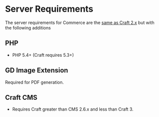 # Server Requirements

The server requirements for Commerce are the [same as Craft 2.x](http://buildwithcraft.com/docs/requirements) but with the following additions

## PHP
* PHP 5.4+ (Craft requires 5.3+)

## GD Image Extension
Required for PDF generation.

## Craft CMS
* Requires Craft greater than CMS 2.6.x and less than Craft 3.